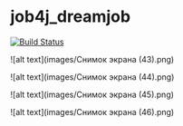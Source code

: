 # job4j_dreamjob
[![Build Status](https://www.travis-ci.com/MikhailPushkarev25/job4j_dreamjob.svg?branch=main)](https://www.travis-ci.com/MikhailPushkarev25/job4j_dreamjob)

![alt text](images/Снимок экрана (43).png)

![alt text](images/Снимок экрана (44).png)

![alt text](images/Снимок экрана (45).png)

![alt text](images/Снимок экрана (46).png)